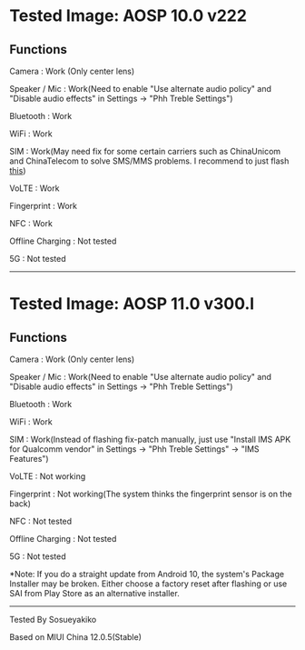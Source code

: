 # Tested Image:  AOSP 10.0 v222

## Functions

Camera : Work (Only center lens)

Speaker / Mic : Work(Need to enable "Use alternate audio policy" and "Disable audio effects" in Settings -> "Phh Treble Settings")

Bluetooth : Work

WiFi : Work

SIM : Work(May need fix for some certain carriers such as ChinaUnicom and ChinaTelecom to solve SMS/MMS problems. I recommend to just flash [this](https://github.com/KhushrajRathod/VoLTE-Fix))

VoLTE : Work

Fingerprint : Work

NFC : Work

Offline Charging : Not tested

5G : Not tested

***

# Tested Image:  AOSP 11.0 v300.l

## Functions

Camera : Work (Only center lens)

Speaker / Mic : Work(Need to enable "Use alternate audio policy" and "Disable audio effects" in Settings -> "Phh Treble Settings")

Bluetooth : Work

WiFi : Work

SIM : Work(Instead of flashing fix-patch manually, just use "Install IMS APK for Qualcomm vendor" in Settings -> "Phh Treble Settings" -> "IMS Features")

VoLTE : Not working

Fingerprint : Not working(The system thinks the fingerprint sensor is on the back)

NFC : Not tested

Offline Charging : Not tested

5G : Not tested

*Note: If you do a straight update from Android 10, the system's Package Installer may be broken. Either choose a factory reset after flashing or use SAI from Play Store as an alternative installer.


***

Tested By Sosueyakiko

Based on MIUI China 12.0.5(Stable)
